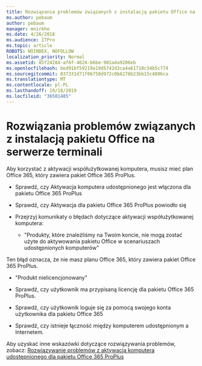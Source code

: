 ```yaml
---
title: Rozwiązania problemów związanych z instalacją pakietu Office na serwerze terminali
ms.author: pebaum
author: pebaum
manager: mnirkhe
ms.date: 4/26/2018
ms.audience: ITPro
ms.topic: article
ROBOTS: NOINDEX, NOFOLLOW
localization_priority: Normal
ms.assetid: 85f24284-af6f-4624-b6be-901a4a9206eb
ms.openlocfilehash: bed91bf59219a19d5742d3ca4a61718c34b5c774
ms.sourcegitcommit: 037331d71f06750d972c0b6278b23bb15c4806ca
ms.translationtype: MT
ms.contentlocale: pl-PL
ms.lasthandoff: 10/18/2019
ms.locfileid: "36501485"
---
```

# <a name="solutions-for-issues-around-installing-office-on-a-terminal-server"></a>Rozwiązania problemów związanych z instalacją pakietu Office na serwerze terminali

Aby korzystać z aktywacji współużytkowanej komputera, musisz mieć plan Office 365, który zawiera pakiet Office 365 ProPlus.
  
- Sprawdź, czy Aktywacja komputera udostępnionego jest włączona dla pakietu Office 365 ProPlus
    
- Sprawdź, czy Aktywacja dla pakietu Office 365 ProPlus powiodło się
    
- Przejrzyj komunikaty o błędach dotyczące aktywacji współużytkowanej komputera:
    
  - "Produkty, które znaleźliśmy na Twoim koncie, nie mogą zostać użyte do aktywowania pakietu Office w scenariuszach udostępnionych komputerów"
  
Ten błąd oznacza, że nie masz planu Office 365, który zawiera pakiet Office 365 ProPlus.
    
  - "Produkt nielicencjonowany"
    
  - Sprawdź, czy użytkownik ma przypisaną licencję dla pakietu Office 365 ProPlus.
    
  - Sprawdź, czy użytkownik loguje się za pomocą swojego konta użytkownika dla pakietu Office 365
    
  - Sprawdź, czy istnieje łączność między komputerem udostępnionym a Internetem.
    
Aby uzyskać inne wskazówki dotyczące rozwiązywania problemów, zobacz: [Rozwiązywanie problemów z aktywacją komputera udostępnionego dla pakietu Office 365 ProPlus](https://docs.microsoft.com/DeployOffice/troubleshoot-issues-with-shared-computer-activation-for-office-365-proplus)
  

